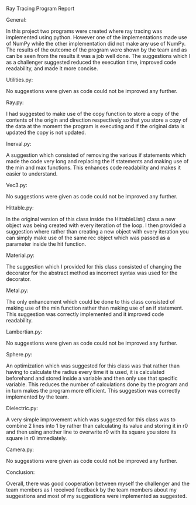 Ray Tracing Program Report

General:

In this project two programs were created where ray tracing was implemented using python. However one of the implementations made use of NumPy while the other implementation did not make any use of NumPy. The results of the outcome of the program were shown by the team and as can be seen from the results it was a job well done. The suggestions which I as a challenger suggested reduced the execution time, improved code readability, and made it more concise.

Utilities.py:

No suggestions were given as code could not be improved any further.

Ray.py:

I had suggested to make use of the copy function to store a copy of the contents of the origin and direction respectively so that you store a copy of the data at the moment the program is executing and if the original data is updated the copy is not updated.

Inerval.py:

A suggestion which consisted of removing the various if statements which made the code very long and replacing the if statements and making use of the min and max functions. This enhances code readability and makes it easier to understand. 

Vec3.py:

No suggestions were given as code could not be improved any further.

Hittable.py:

In the original version of this class inside the HittableList() class a new object was being  created with every iteration of the loop. I then provided a suggestion where rather than creating a new object with every iteration you can simply make use of the same rec object which was passed as a parameter inside the hit function.

Material.py:

The suggestion which I provided for this class consisted of changing the decorator for the abstract method as incorrect syntax was used for the decorator.

Metal.py:

The only enhancement which could be done to this class consisted of making use of the min function rather than making use of an if statement. This suggestion was correctly implemented and it improved code readability.

Lambertian.py:

No suggestions were given as code could not be improved any further.

Sphere.py:

An optimization which was suggested for this class was that rather than having to calculate the radius every time it is used, it is calculated beforehand and stored inside a variable and then only use that specific variable. This reduces the number of calculations done by the program and in turn makes the program more efficient. This suggestion was correctly implemented by the team.

Dielectric.py:

A very simple improvement which was suggested for this class was to combine 2 lines into 1 by rather than calculating its value and storing it in r0 and then using another line to overwrite r0 with its square you store its square in r0 immediately.

Camera.py:

No suggestions were given as code could not be improved any further.

Conclusion:

Overall, there was good cooperation between myself the challenger and the team members as I received feedback by the team members about my suggestions and most of my suggestions were implemented as suggested.
